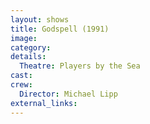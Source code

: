 ```yaml
---
layout: shows
title: Godspell (1991)
image:
category:
details:
  Theatre: Players by the Sea
cast:
crew:
  Director: Michael Lipp
external_links:
---
```

